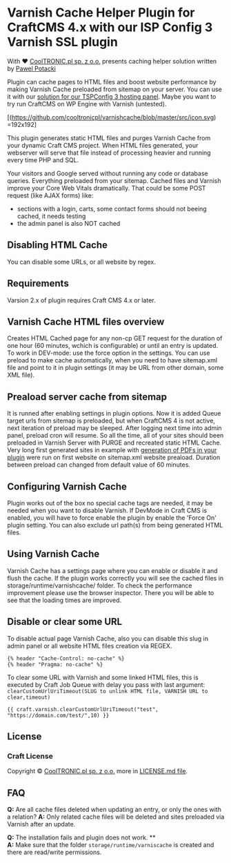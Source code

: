 
# Varnish Cache Helper Plugin for CraftCMS 4.x with our ISP Config 3 Varnish SSL plugin

With ❤️ [CoolTRONIC.pl sp. z o.o.](https://cooltronic.pl) presents caching helper solution written by [Pawel Potacki](https://potacki.com)

Plugin can cache pages to HTML files and boost website performance by making Varnish Cache preloaded from sitemap on your server. You can use it with our [solution for our TSPConfig 3 hosting panel](https://github.com/cooltronicpl/-ispconfig3-varnish). Maybe you want to try run CraftCMS on WP Engine with Varnish (untested).

[(https://github.com/cooltronicpl/varnishcache/blob/master/src/icon.svg) =192x192]

This plugin generates static HTML files and purges Varnish Cache from your dynamic Craft CMS project. When HTML files generated, your webserver will serve that file instead of processing heavier and running every time PHP and SQL.

Your visitors and Google served without running any code or database queries. Everything preloaded from your sitemap. Cached files and Varnish improve your Core Web Vitals dramatically. That could be some POST request (like AJAX forms) like:

* sections with a login, carts, some contact forms should not beeing cached, it needs testing
* the admin panel is also NOT cached

## Disabling HTML Cache

You can disable some URLs, or all website by regex.

## Requirements

Varsion 2.x of plugin requires Craft CMS 4.x or later.

## Varnish Cache HTML files overview

Creates HTML Cached page for any non-cp GET request for the duration of one hour (60 minutes, wchich is configurable) or until an entry is updated. To work in DEV-mode: use the force option in the settings. You can use preload to make cache automatically, when you need to have sitemap.xml file and point to it in plugin settings (it may be URL from other domain, some XML file).

## Preaload server cache from sitemap

It is runned after enabling settings in plugin options. Now it is added Queue target urls from sitemap is preloaded, but when CraftCMS 4 is not active, next iteration of preload may be sleeped. After logging next time into admin panel, preload cron will resume. So all the time, all of your sites should been preloaded in Varnish Server with PURGE and recreated static HTML Cache. Very long first generated sites in example with [generation of PDFs in your plugin](https://github.com/cooltronicpl/Craft-document-helpers) were run on first website on sitemap.xml website preaload. Duration between preload can changed from default value of 60 minutes.

## Configuring Varnish Cache

Plugin works out of the box no special cache tags are needed, it may be needed when you want to disable Varnish. If DevMode in Craft CMS is enabled, you will have to force enable the plugin by enable the 'Force On' plugin setting. You can also exclude url path(s) from being generated HTML files.

## Using Varnish Cache

Varnish Cache has a settings page where you can enable or disable it and flush the cache. If the plugin works correctly you will see the cached files in storage/runtime/varnishcache/ folder. To check the performance improvement please use the browser inspector. There you will be able to see that the loading times are improved.

## Disable or clear some URL

To disable actual page Varnish Cache, also you can disable this slug in admin panel or all website HTML files creation via REGEX.

```
{% header "Cache-Control: no-cache" %}
{% header "Pragma: no-cache" %}
```

To clear some URL with Varnish and some linked HTML files, this is executed by Craft Job Queue with delay you pass with last argument: ```clearCustomUrlUriTimeout(SLUG to unlink HTML file, VARNISH URL to clear,timeout)```

```
{{ craft.varnish.clearCustomUrlUriTimeout("test", "https://domain.com/test/",10) }}
```

## License

### Craft License

Copyright © [CoolTRONIC.pl sp. z o.o.](https://cooltronic.pl) more in [LICENSE.md file](https://github.com/cooltronicpl/varnishcache/LICENSE.md).

## FAQ

**Q:** Are all cache files deleted when updating an entry, or only the ones with a relation?
**A:** Only related cache files will be deleted and sites preloaded via Varnish after an update.

**Q:** The installation fails and plugin does not work. **  
**A:** Make sure that the folder `storage/runtime/varniscache` is created and there are read/write permissions.
